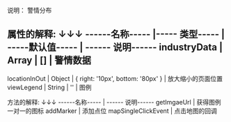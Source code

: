 
说明： 警情分布

 属性的解释:
      ↓↓↓
 ------名称-----   |----- 类型-----   | -----默认值-----                               | ------ 说明------
 industryData      | Array            | []                                             | 警情数据
 -----------------------------------------------------------------------------------------------------------
 locationInOut     | Object           | { right: '10px', bottom: '80px' }              | 放大缩小的页面位置
 viewLegend        | String           | ''                                             | 图例
 
 方法的解释:
       ↓↓↓
  ------名称-----              | ------ 说明------
  getImgaeUrl                  | 获得图例一对一的图标
  addMarker                    | 添加点位
  mapSingleClickEvent          | 点击地图的回调